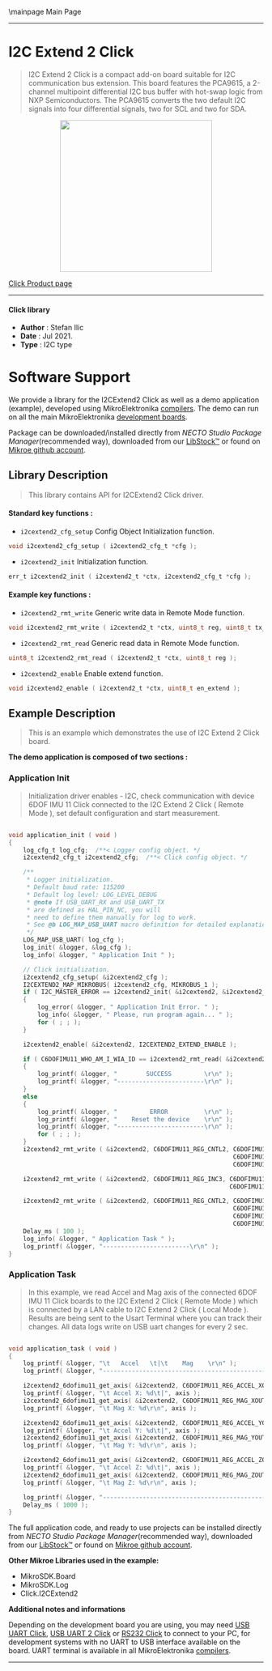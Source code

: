 \mainpage Main Page

---
# I2C Extend 2 Click

> I2C Extend 2 Click is a compact add-on board suitable for I2C communication bus extension. This board features the PCA9615, a 2-channel multipoint differential I2C bus buffer with hot-swap logic from NXP Semiconductors. The PCA9615 converts the two default I2C signals into four differential signals, two for SCL and two for SDA.

<p align="center">
  <img src="https://download.mikroe.com/images/click_for_ide/i2cextend2_click.png" height=300px>
</p>

[Click Product page](https://www.mikroe.com/i2c-extend-2-click)

---


#### Click library

- **Author**        : Stefan Ilic
- **Date**          : Jul 2021.
- **Type**          : I2C type


# Software Support

We provide a library for the I2CExtend2 Click
as well as a demo application (example), developed using MikroElektronika
[compilers](https://www.mikroe.com/necto-studio).
The demo can run on all the main MikroElektronika [development boards](https://www.mikroe.com/development-boards).

Package can be downloaded/installed directly from *NECTO Studio Package Manager*(recommended way), downloaded from our [LibStock&trade;](https://libstock.mikroe.com) or found on [Mikroe github account](https://github.com/MikroElektronika/mikrosdk_click_v2/tree/master/clicks).

## Library Description

> This library contains API for I2CExtend2 Click driver.

#### Standard key functions :

- `i2cextend2_cfg_setup` Config Object Initialization function.
```c
void i2cextend2_cfg_setup ( i2cextend2_cfg_t *cfg );
```

- `i2cextend2_init` Initialization function.
```c
err_t i2cextend2_init ( i2cextend2_t *ctx, i2cextend2_cfg_t *cfg );
```

#### Example key functions :

- `i2cextend2_rmt_write` Generic write data in Remote Mode function.
```c
void i2cextend2_rmt_write ( i2cextend2_t *ctx, uint8_t reg, uint8_t tx_data );
```

- `i2cextend2_rmt_read` Generic read data in Remote Mode function.
```c
uint8_t i2cextend2_rmt_read ( i2cextend2_t *ctx, uint8_t reg );
```

- `i2cextend2_enable` Enable extend function.
```c
void i2cextend2_enable ( i2cextend2_t *ctx, uint8_t en_extend );
```

## Example Description

> This is an example which demonstrates the use of I2C Extend 2 Click board.

**The demo application is composed of two sections :**

### Application Init

> Initialization driver enables - I2C,  check communication with device 6DOF IMU 11 Click  connected to the I2C Extend 2 Click ( Remote Mode ), set default configuration and start measurement.

```c

void application_init ( void ) 
{
    log_cfg_t log_cfg;  /**< Logger config object. */
    i2cextend2_cfg_t i2cextend2_cfg;  /**< Click config object. */

    /** 
     * Logger initialization.
     * Default baud rate: 115200
     * Default log level: LOG_LEVEL_DEBUG
     * @note If USB_UART_RX and USB_UART_TX 
     * are defined as HAL_PIN_NC, you will 
     * need to define them manually for log to work. 
     * See @b LOG_MAP_USB_UART macro definition for detailed explanation.
     */
    LOG_MAP_USB_UART( log_cfg );
    log_init( &logger, &log_cfg );
    log_info( &logger, " Application Init " );

    // Click initialization.
    i2cextend2_cfg_setup( &i2cextend2_cfg );
    I2CEXTEND2_MAP_MIKROBUS( i2cextend2_cfg, MIKROBUS_1 );
    if ( I2C_MASTER_ERROR == i2cextend2_init( &i2cextend2, &i2cextend2_cfg ) ) 
    {
        log_error( &logger, " Application Init Error. " );
        log_info( &logger, " Please, run program again... " );
        for ( ; ; );
    }

    i2cextend2_enable( &i2cextend2, I2CEXTEND2_EXTEND_ENABLE );

    if ( C6DOFIMU11_WHO_AM_I_WIA_ID == i2cextend2_rmt_read( &i2cextend2, C6DOFIMU11_REG_WHO_AM_I ) ) 
    {
        log_printf( &logger, "        SUCCESS         \r\n" );
        log_printf( &logger, "------------------------\r\n" );
    } 
    else 
    {
        log_printf( &logger, "         ERROR          \r\n" );
        log_printf( &logger, "    Reset the device    \r\n" );
        log_printf( &logger, "------------------------\r\n" );
        for ( ; ; );
    }
    i2cextend2_rmt_write ( &i2cextend2, C6DOFIMU11_REG_CNTL2, C6DOFIMU11_CNTL2_TEMP_EN_STANDBY_MODE |
                                                              C6DOFIMU11_CNTL2_MAG_EN_STANDBY_MODE |
                                                              C6DOFIMU11_CNTL2_ACCEL_EN_STANDBY_MODE );

    i2cextend2_rmt_write ( &i2cextend2, C6DOFIMU11_REG_INC3, C6DOFIMU11_INC3_IEL2_FIFO_TRIG |
                                                             C6DOFIMU11_INC3_IEL1_FIFO_TRIG );

    i2cextend2_rmt_write ( &i2cextend2, C6DOFIMU11_REG_CNTL2, C6DOFIMU11_CNTL2_GSEL_8G |
                                                              C6DOFIMU11_CNTL2_RES_MAX2 |
                                                              C6DOFIMU11_CNTL2_MAG_EN_OPERATING_MODE |
                                                              C6DOFIMU11_CNTL2_ACCEL_EN_OPERATING_MODE );
    Delay_ms ( 100 );
    log_info( &logger, " Application Task " );
    log_printf( &logger, "------------------------\r\n" );
}

```

### Application Task

> In this example, we read Accel and Mag axis of the connected  6DOF IMU 11 Click boards to the I2C Extend 2 Click ( Remote Mode ) which is connected by a LAN cable to I2C Extend 2 Click ( Local Mode ). Results are being sent to the Usart Terminal where you can track their changes. All data logs write on USB uart changes for every 2 sec.

```c

void application_task ( void ) 
{
    log_printf( &logger, "\t   Accel   \t|\t    Mag    \r\n" );
    log_printf( &logger, "------------------------------------------------\r\n" );

    i2cextend2_6dofimu11_get_axis( &i2cextend2, C6DOFIMU11_REG_ACCEL_XOUT_L );
    log_printf( &logger, "\t Accel X: %d\t|", axis );
    i2cextend2_6dofimu11_get_axis( &i2cextend2, C6DOFIMU11_REG_MAG_XOUT_L );
    log_printf( &logger, "\t Mag X: %d\r\n", axis );

    i2cextend2_6dofimu11_get_axis( &i2cextend2, C6DOFIMU11_REG_ACCEL_YOUT_L );
    log_printf( &logger, "\t Accel Y: %d\t|", axis );
    i2cextend2_6dofimu11_get_axis( &i2cextend2, C6DOFIMU11_REG_MAG_YOUT_L );
    log_printf( &logger, "\t Mag Y: %d\r\n", axis );

    i2cextend2_6dofimu11_get_axis( &i2cextend2, C6DOFIMU11_REG_ACCEL_ZOUT_L );
    log_printf( &logger, "\t Accel Z: %d\t|", axis );
    i2cextend2_6dofimu11_get_axis( &i2cextend2, C6DOFIMU11_REG_MAG_ZOUT_L );
    log_printf( &logger, "\t Mag Z: %d\r\n", axis );

    log_printf( &logger, "------------------------------------------------\r\n" );
    Delay_ms ( 1000 );
}

```


The full application code, and ready to use projects can be installed directly from *NECTO Studio Package Manager*(recommended way), downloaded from our [LibStock&trade;](https://libstock.mikroe.com) or found on [Mikroe github account](https://github.com/MikroElektronika/mikrosdk_click_v2/tree/master/clicks).

**Other Mikroe Libraries used in the example:**

- MikroSDK.Board
- MikroSDK.Log
- Click.I2CExtend2

**Additional notes and informations**

Depending on the development board you are using, you may need
[USB UART Click](https://www.mikroe.com/usb-uart-click),
[USB UART 2 Click](https://www.mikroe.com/usb-uart-2-click) or
[RS232 Click](https://www.mikroe.com/rs232-click) to connect to your PC, for
development systems with no UART to USB interface available on the board. UART
terminal is available in all MikroElektronika
[compilers](https://shop.mikroe.com/compilers).

---
